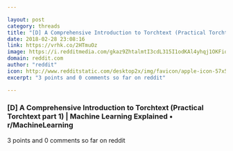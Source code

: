 ```yaml
---

layout: post
category: threads
title: "[D] A Comprehensive Introduction to Torchtext (Practical Torchtext part 1)"
date: 2018-02-28 23:08:16
link: https://vrhk.co/2HTmuOz
image: https://i.redditmedia.com/gkaz9ZhtalmtI3cdL315I1odKAl4yhqj1OKFiqXqwQE.jpg?w=320&s=2d23355f1cb78bbccea749a53bb4dece
domain: reddit.com
author: "reddit"
icon: http://www.redditstatic.com/desktop2x/img/favicon/apple-icon-57x57.png
excerpt: "3 points and 0 comments so far on reddit"

---
```


### [D] A Comprehensive Introduction to Torchtext (Practical Torchtext part 1) | Machine Learning Explained • r/MachineLearning

3 points and 0 comments so far on reddit